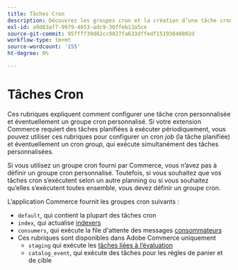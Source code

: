 ```yaml
---
title: Tâches Cron
description: Découvrez les groupes cron et la création d’une tâche cron personnalisée.
exl-id: a9d83af7-9979-4653-adc9-30ffeb13a5ce
source-git-commit: 95ffff39d82cc9027fa633dffedf15193040802d
workflow-type: tm+mt
source-wordcount: '155'
ht-degree: 0%

---
```


# Tâches Cron

Ces rubriques expliquent comment configurer une tâche cron personnalisée et éventuellement un groupe cron personnalisé. Si votre extension Commerce requiert des tâches planifiées à exécuter périodiquement, vous pouvez utiliser ces rubriques pour configurer un cron _job_ (la tâche planifiée) et éventuellement un cron _group_, qui exécute simultanément des tâches personnalisées.

Si vous utilisez un groupe cron fourni par Commerce, vous n’avez pas à définir un groupe cron personnalisé. Toutefois, si vous souhaitez que vos tâches cron s’exécutent selon un autre planning ou si vous souhaitez qu’elles s’exécutent toutes ensemble, vous devez définir un groupe cron.

L’application Commerce fournit les groupes cron suivants :

- `default`, qui contient la plupart des tâches cron
- `index`, qui actualise [indexers](../cli/manage-indexers.md)
- `consumers`, qui exécute la file d&#39;attente des messages [consommateurs](../cli/start-message-queues.md)
- Ces rubriques sont disponibles dans Adobe Commerce uniquement
   - `staging` qui exécute les [tâches liées à l’évaluation](https://docs.magento.com/user-guide/cms/content-staging.html)
   - `catalog_event`, qui exécute des tâches pour les règles de panier et de cible
